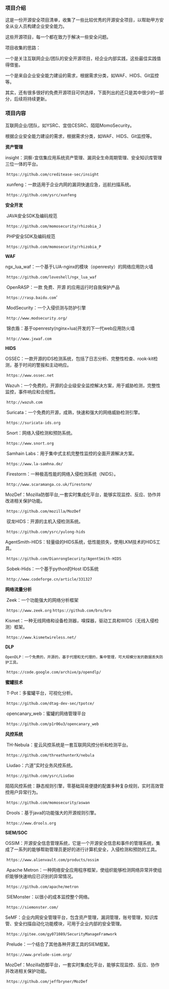 

### 项目介绍

这是一份开源安全项目清单，收集了一些比较优秀的开源安全项目，以帮助甲方安全从业人员构建企业安全能力。

这些开源项目，每一个都在致力于解决一些安全问题。

项目收集的思路：

一个是关注互联网企业/团队的安全开源项目，经企业内部实践，这些最佳实践值得借鉴。

一个是来自企业安全能力建设的需求，根据需求分类，如WAF、HIDS、Git监控等。

其实，还有很多很好的免费开源项目可供选择，下面列出的还只是其中很少的一部分，后续将持续更新。

### 项目内容

互联网企业/团队，如YSRC、宜信CESRC、陌陌MomoSecurity。

根据企业安全能力建设的需求，根据需求分类，如WAF、HIDS、Git监控等。

**资产管理**

​	insight：洞察-宜信集应用系统资产管理、漏洞全生命周期管理、安全知识库管理三位一体的平台。

​	`https://github.com/creditease-sec/insight`

​	xunfeng：一款适用于企业内网的漏洞快速应急，巡航扫描系统。

​	`https://github.com/ysrc/xunfeng`

**安全开发**

​	JAVA安全SDK及编码规范

​	`https://github.com/momosecurity/rhizobia_J`

​	PHP安全SDK及编码规范

​	`https://github.com/momosecurity/rhizobia_P`

**WAF**

​	ngx_lua_waf：一个基于LUA-nginx的模块（openresty）的网络应用防火墙

​	`https://github.com/loveshell/ngx_lua_waf`

​	OpenRASP：一款 免费、开源 的应用运行时自我保护产品

​	`https://rasp.baidu.com`‘

​	ModSecurity：一个入侵侦测与防护引擎

​	`http://www.modsecurity.org/`

​	锦衣盾：基于openresty(nginx+lua)开发的下一代web应用防火墙

​	`http://www.jxwaf.com`

**HIDS**

​	OSSEC：一款开源的IDS检测系统，包括了日志分析、完整性检查、rook-kit检测，基于时间的警报和主动响应。

​	`https://www.ossec.net`

​	Wazuh：一个免费的，开源的企业级安全监控解决方案，用于威胁检测，完整性监控，事件响应和合规性。

​	`http://wazuh.com`

​	Suricata：一个免费的开源，成熟，快速和强大的网络威胁检测引擎。

​	`https://suricata-ids.org`

​	Snort：网络入侵检测和预防系统。

​	`https://www.snort.org`

​	Samhain Labs：用于集中式主机完整性监控的全面开源解决方案。

​	`https://www.la-samhna.de/`

​	Firestorm：一种极高性能的网络入侵检测系统（NIDS）。

​	`http://www.scaramanga.co.uk/firestorm/`

​	MozDef：Mozilla防御平台,一套实时集成化平台，能够实现监控、反应、协作并改进相关保护功能。

​	`https://github.com/mozilla/MozDef`

​	驭龙HIDS：开源的主机入侵检测系统。

​	`https://github.com/ysrc/yulong-hids`

​	AgentSmith-HIDS：轻量级的HIDS系统，低性能损失，使用LKM技术的HIDS工具。

​	`https://github.com/DianrongSecurity/AgentSmith-HIDS`

​	Sobek-Hids：一个基于python的Host IDS系统

​	`http://www.codeforge.cn/article/331327`

**网络流量分析**

​	Zeek：一个功能强大的网络分析框架

​	`https://www.zeek.org`           `https://github.com/bro/bro`

​	Kismet：一种无线网络和设备检测器，嗅探器，驱动工具和WIDS（无线入侵检测）框架。

​	`https://www.kismetwireless.net/`

**DLP**

​	`OpenDLP：一个免费的，开源的，基于代理和无代理的，集中管理，可大规模分发的数据丢失防护工具。`

​	`https://code.google.com/archive/p/opendlp/`

**蜜罐技术**

​	T-Pot：多蜜罐平台，可视化分析。

​	`https://github.com/dtag-dev-sec/tpotce/`

​	opencanary_web：蜜罐的网络管理平台

​	`https://github.com/p1r06u3/opencanary_web`

**风控系统**

​	TH-Nebula：星云风控系统是一套互联网风控分析和检测平台。

​	`https://github.com/threathunterX/nebula`

​	Liudao：六道”实时业务风控系统。

​	`https://github.com/ysrc/Liudao`

​	陌陌风控系统：静态规则引擎，零基础简易便捷的配置多种复杂规则，实时高效管控用户异常行为。

​	`https://github.com/momosecurity/aswan`

​	Drools：基于java的功能强大的开源规则引擎。

​	`https://www.drools.org`


**SIEM/SOC**

​	OSSIM：开源安全信息管理系统，它是一个开源安全信息和事件的管理系统，集成了一系列的能够帮助管理员更好的进行计算机安全，入侵检测和预防的工具。

​	`https://www.alienvault.com/products/ossim`

​	Apache Metron：一种网络安全应用程序框架，使组织能够检测网络异常并使组织能够快速响应已识别的异常情况。

​	`https://github.com/apache/metron`

​	SIEMonster：以很小的成本监控整个网络。

​	`https://siemonster.com/`

​	SeMF：企业内网安全管理平台，包含资产管理，漏洞管理，账号管理，知识库管、安全扫描自动化功能模块，可用于企业内部的安全管理。

​	`https://gitee.com/gy071089/SecurityManageFramwork`

​	Prelude：一个结合了其他各种开源工具的SIEM框架。

​	`https://www.prelude-siem.org/`

​	MozDef：Mozilla防御平台，一套实时集成化平台，能够实现监控、反应、协作并改进相关保护功能。

​	`https://github.com/jeffbryner/MozDef`